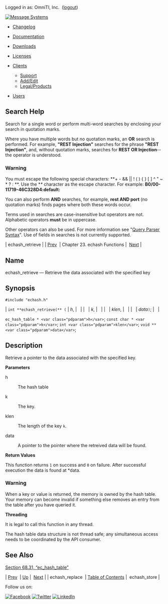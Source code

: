 Logged in as: OmniTI, Inc.  ([logout](https://support.messagesystems.com/logout.php))

[![Message Systems](https://support.messagesystems.com/images/ms-white205.png)](https://support.messagesystems.com/start.php) 

*   [Changelog](https://support.messagesystems.com/start.php?show=changelog)
*   [Documentation](https://support.messagesystems.com/docs/)
*   [Downloads](https://support.messagesystems.com/start.php)

*   [Licenses](https://support.messagesystems.com/license_summary.php)
*   <a href="">Clients</a>
    *   [Support](https://support.messagesystems.com/cs.php)
    *   [Add/Edit](https://support.messagesystems.com/edit_client.php)
    *   [Legal/Products](https://support.messagesystems.com/edit_products.php)
*   [Users](https://support.messagesystems.com/edit_customer.php)

## Search Help

Search for a single word or perform multi-word searches by enclosing your search in quotation marks.

Where you have multiple words but no quotation marks, an **OR** search is performed. For example, **"REST Injection"** searches for the phrase **"REST Injection"**, and, without quotation marks, searches for **REST OR Injection**--the operator is understood.

### Warning

You must escape the following special characters: **+ - && || ! ( ) { } [ ] ^ " ~ * ? : \**. Use the **\** character as the escape character. For example: **B0/00-11719-46C328D4\:default\:**

You can also perform **AND** searches, for example, **rest AND port** (no quotation marks) finds pages where both these words occur.

Terms used in searches are case-insensitive but operators are not. Alphabetic operators **must** be in uppercase.

Other operators can also be used. For more information see "[Query Parser Syntax](https://lucene.apache.org/core/old_versioned_docs/versions/3_0_0/queryparsersyntax.html)". Use of fields in searches is not currently supported.

| echash_retrieve |
| [Prev](apis.echash_replace.php)  | Chapter 23. echash Functions |  [Next](apis.echash_store.php) |

<a name="apis.echash_retrieve"></a>
## Name

echash_retrieve — Retrieve the data associated with the specified key

## Synopsis

`#include "echash.h"`

| `int **echash_retrieve(** (` | <var class="pdparam">h</var>, |   |
|   | <var class="pdparam">k</var>, |   |
|   | <var class="pdparam">klen</var>, |   |
|   | <var class="pdparam">data</var>`)`; |   |

`ec_hash_table * <var class="pdparam">h</var>`;
`const char * <var class="pdparam">k</var>`;
`int <var class="pdparam">klen</var>`;
`void ** <var class="pdparam">data</var>`;<a name="idp23886496"></a>
## Description

Retrieve a pointer to the data associated with the specified key.

**Parameters**

<dl class="variablelist">

<dt>h</dt>

<dd>

The hash table

</dd>

<dt>k</dt>

<dd>

The key.

</dd>

<dt>klen</dt>

<dd>

The length of the key `k`.

</dd>

<dt>data</dt>

<dd>

A pointer to the pointer where the retreived data will be found.

</dd>

</dl>

**Return Values**

This function returns `1` on success and `0` on failure. After successful execution the data is found at *data.

### Warning

When a key or value is returned, the memory is owned by the hash table. Your memory can become invalid if something else removes an entry from the table after you have queried it.

**Threading**

It is legal to call this function in any thread.

The hash table data structure is not thread safe; any simultaneous access needs to be coordinated by the API consumer.

<a name="idp23901376"></a>
## See Also

[Section 68.31, “ec_hash_table”](structs.ec_hash_table.php "68.31. ec_hash_table")

| [Prev](apis.echash_replace.php)  | [Up](echash.php) |  [Next](apis.echash_store.php) |
| echash_replace  | [Table of Contents](index.php) |  echash_store |

Follow us on:

[![Facebook](https://support.messagesystems.com/images/icon-facebook.png)](http://www.facebook.com/messagesystems) [![Twitter](https://support.messagesystems.com/images/icon-twitter.png)](http://twitter.com/#!/MessageSystems) [![LinkedIn](https://support.messagesystems.com/images/icon-linkedin.png)](http://www.linkedin.com/company/message-systems)